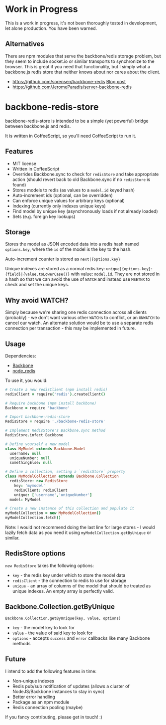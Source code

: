 Work in Progress
================

This is a work in progress, it's not been thoroughly tested in
development, let alone production. You have been warned.

Alternatives
------------

There are npm modules that serve the backbone/redis storage problem, but
they seem to include socket.io or similar transports to synchronize to
the browser. This is great if you need that functionality, but I simply
what a backbone.js redis store that neither knows about nor cares about
the client.

 * <https://github.com/sorensen/backbone-redis> [Blog
   post][sorensen/introducing]
 * <https://github.com/JeromeParadis/server-backbone-redis>

[sorensen/introducing]: https://sorensen.posterous.com/introducing-backbone-redis

backbone-redis-store
====================

backbone-redis-store is intended to be a simple (yet powerful) bridge
between backbone.js and redis.

It is written in CoffeeScript, so you'll need CoffeeScript to run it.

Features
--------

 * MIT license
 * Written in CoffeeScript
 * Overrides Backbone.sync to check for `redisStore` and take appropriate
   action (should revert back to old Backbone.sync if no `redisStore` is
   found)
 * Stores models to redis (as values to a `model.id` keyed hash)
 * Auto-increment ids (optional, can be overridden)
 * Can enforce unique values for arbitrary keys (optional)
 * Indexing (currently only indexes unique keys)
 * Find model by unique key (asynchronously loads if not already loaded)
 * Sets (e.g. foreign key lookups)

Storage
-------

Stores the model as JSON encoded data into a redis hash named
`options.key`, where the `id` of the model is the key to the hash.

Auto-increment counter is stored as `next|{options.key}`

Unique indexes are stored as a normal redis key:
`unique|{options.key}:{field}|{value.toLowerCase()}` with value:
`model.id`. They are not stored in a hash so that we can avoid the use
of `WATCH` and instead use `MSETNX` to check and set the unique keys.

Why avoid WATCH?
----------------

Simply because we're sharing one redis connection across all clients
(probably) - we don't want various other `WATCH`s to conflict, or an
`UNWATCH` to cancel our watch. An alternate solution would be to use a
separate redis connection per transaction - this may be implemented in
future.

Usage
-----

Dependencies:

 * [Backbone][Backbone]
 * [node_redis][node_redis]

To use it, you would:

```coffeescript
# Create a new redisClient (npm install redis)
redisClient = require('redis').createClient()

# Require backbone (npm install backbone)
Backbone = require 'backbone'

# Import backbone-redis-store
RedisStore = require './backbone-redis-store'

# Implement RedisStore's Backbone.sync method
RedisStore.infect Backbone

# Define yourself a new model
class MyModel extends Backbone.Model
  username: null
  uniqueNumber: null
  somethingElse: null

# Define a collection, setting a `redisStore` property
class MyModelCollection extends Backbone.Collection
  redisStore: new RedisStore
    key: 'mymodel'
    redisClient: redisClient
    unique: ['username','uniqueNumber']
  model: MyModel

# Create a new instance of this collection and populate it
myModelCollection = new MyModelCollection()
myModelCollection.fetch()
```

Note: I would not recommend doing the last line for large stores - I would lazily fetch
data as you need it using `myModelCollection.getByUnique` or similar.

RedisStore options
------------------

`new RedisStore` takes the following options:

 * `key` - the redis key under which to store the model data
 * `redisClient` - the connection to redis to use for storage
 * `unique` - an array of columns of the model that should be treated as
   unique indexes. An empty array is perfectly valid.

Backbone.Collection.getByUnique
-------------------------------

`Backbone.Collection.getByUnique(key, value, options)`

 * `key` - the model key to look for
 * `value` - the value of said key to look for
 * `options` - accepts `success` and `error` callbacks like many Backbone
   methods

Future
------

I intend to add the following features in time:

 * Non-unique indexes
 * Redis pub/sub notification of updates (allows a cluster of
   NodeJS/Backbone instances to stay in sync)
 * Better error handling
 * Package as an npm module
 * Redis connection pooling (maybe)

If you fancy contributing, please get in touch! :)

[node_redis]: https://github.com/mranney/node_redis
[Backbone]: https://github.com/documentcloud/backbone
